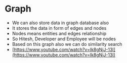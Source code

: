 # Graph

* We can also store data in graph database also
* It stores the data in form of edges and nodes
* Nodes means entities and edges relationship
* So Hitesh, Developer and Employee will be nodes
* Based on this graph also we can do similarity search
* [https://www.youtube.com/watch?v=Ik8gNjJ-13I](https://www.youtube.com/watch?v=Ik8gNjJ-13I)
